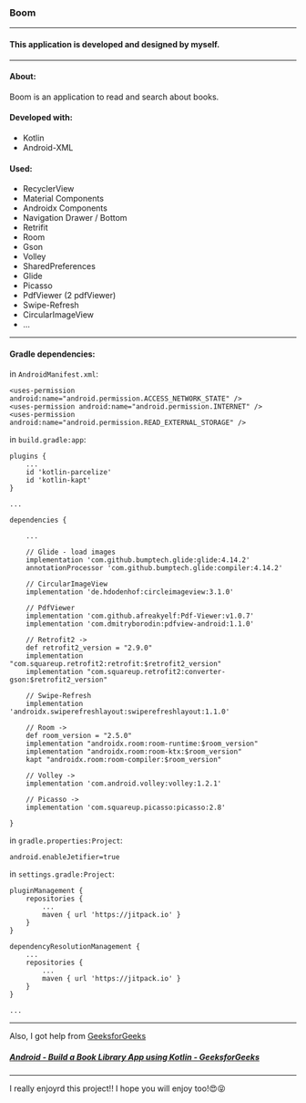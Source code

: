 ### Boom

---

#### This application is developed and designed by myself.

---

#### About:
Boom is an application to read and search about books.

#### Developed with:
  * Kotlin
  * Android-XML

#### Used:
  * RecyclerView
  * Material Components
  * Androidx Components
  * Navigation Drawer / Bottom
  * Retrifit
  * Room
  * Gson
  * Volley
  * SharedPreferences
  * Glide
  * Picasso
  * PdfViewer (2 pdfViewer)
  * Swipe-Refresh
  * CircularImageView
  * ...

---

#### Gradle dependencies:

  in `AndroidManifest.xml`:
    
    <uses-permission android:name="android.permission.ACCESS_NETWORK_STATE" />
    <uses-permission android:name="android.permission.INTERNET" />
    <uses-permission android:name="android.permission.READ_EXTERNAL_STORAGE" />
    
  in `build.gradle:app`:
    
    plugins {
        ...
        id 'kotlin-parcelize'
        id 'kotlin-kapt'
    }
    
    ...
    
    dependencies {
    
        ...
    
        // Glide - load images
        implementation 'com.github.bumptech.glide:glide:4.14.2'
        annotationProcessor 'com.github.bumptech.glide:compiler:4.14.2'
        
        // CircularImageView
        implementation 'de.hdodenhof:circleimageview:3.1.0'
        
        // PdfViewer
        implementation 'com.github.afreakyelf:Pdf-Viewer:v1.0.7'
        implementation 'com.dmitryborodin:pdfview-android:1.1.0'
        
        // Retrofit2 ->
        def retrofit2_version = "2.9.0"
        implementation "com.squareup.retrofit2:retrofit:$retrofit2_version"
        implementation "com.squareup.retrofit2:converter-gson:$retrofit2_version"
        
        // Swipe-Refresh
        implementation 'androidx.swiperefreshlayout:swiperefreshlayout:1.1.0'
        
        // Room ->
        def room_version = "2.5.0"
        implementation "androidx.room:room-runtime:$room_version"
        implementation "androidx.room:room-ktx:$room_version"
        kapt "androidx.room:room-compiler:$room_version"
        
        // Volley ->
        implementation 'com.android.volley:volley:1.2.1'
        
        // Picasso ->
        implementation 'com.squareup.picasso:picasso:2.8'
    
    }
  
  in `gradle.properties:Project`:
    
    android.enableJetifier=true
  
  in `settings.gradle:Project`:
    
    pluginManagement {
        repositories {
            ...
            maven { url 'https://jitpack.io' }
        }
    }
    
    dependencyResolutionManagement {
        ...
        repositories {
            ...
            maven { url 'https://jitpack.io' }
        }
    }
    
    ...

---

Also, I got help from [GeeksforGeeks](https://www.geeksforgeeks.org/)

##### [Android - Build a Book Library App using Kotlin - GeeksforGeeks](https://www.geeksforgeeks.org/android-build-a-book-library-app-using-kotlin/)

---

I really enjoyrd this project!! I hope you will enjoy too!😍😝
